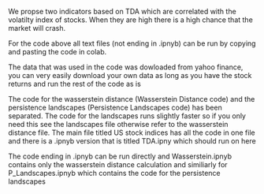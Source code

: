 We propse two indicators based on TDA which are correlated with the volatilty index of stocks. When they are high there is a high chance that the market will crash.

For the code above all text files (not ending in .ipnyb) can be run by copying and pasting the code in colab.

The data that was used in the code was dowloaded from yahoo finance, you can very easily download your own data as long as you have the stock returns and run the rest of the code as is

The code for the wasserstein distance (Wasserstein Distance code) and the persistence landscapes (Persistence Landscapes code) has been separated. The code for the landscapes runs slightly faster so if you only need this see the landscapes file otherwise refer to the wasserstein distance file. The main file titled US stock indices has all the code in one file and there is a .ipnyb version that is titled TDA.ipny which should run on here 

The code ending in .ipnyb can be run directly and Wasserstein.ipnyb contains only the wasserstein distance calculation and similiarly for P_Landscapes.ipnyb which contains the code for the persistence landscapes
